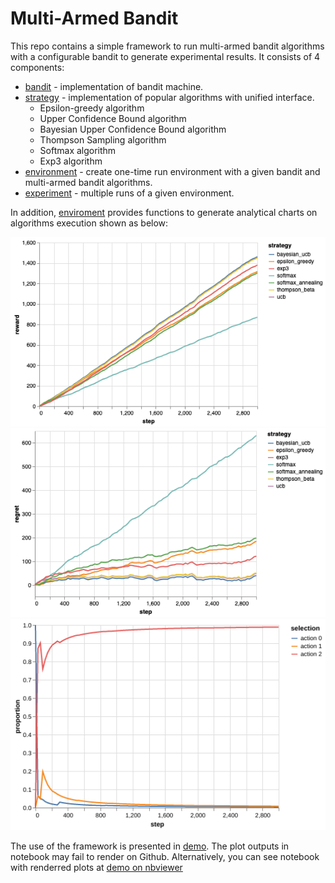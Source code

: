 # Multi-Armed Bandit

This repo contains a simple framework to run multi-armed bandit algorithms with a configurable bandit to generate experimental results. It consists of 4 components:
- [bandit](src/bandit.py) - implementation of bandit machine.
- [strategy](src/strategy.py) - implementation of popular algorithms with unified interface.
    - Epsilon-greedy algorithm
    - Upper Confidence Bound algorithm
    - Bayesian Upper Confidence Bound algorithm
    - Thompson Sampling algorithm
    - Softmax algorithm
    - Exp3 algorithm
- [environment](src/environment.py) - create one-time run environment with a given bandit and multi-armed bandit algorithms.
- [experiment](src/experiment.py) - multiple runs of a given environment.

In addition, [enviroment](src/environment.py) provides functions to generate analytical charts on algorithms execution shown as below:

![](doc/reward_chart.png)
![](doc/regret_chart.png)
![](doc/ucb_action_chart.png)

The use of the framework is presented in [demo](demo.ipynb). The plot outputs in notebook may fail to render on Github. Alternatively, you can see notebook with renderred plots at [demo on nbviewer](https://nbviewer.jupyter.org/github/Frank3W/multi_armed_bandit/blob/main/demo.ipynb)
